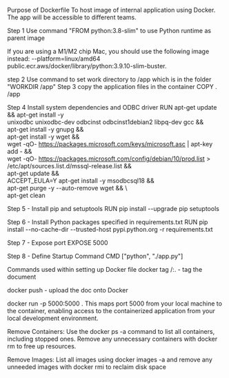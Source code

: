 Purpose of Dockerfile
To host image of internal application using Docker. The app will be accessible to different teams. 

Step 1 Use command "FROM python:3.8-slim" to use Python runtime as parent image

If you are using a M1/M2 chip Mac, you should use the following image instead: --platform=linux/amd64 public.ecr.aws/docker/library/python:3.9.10-slim-buster. 

step 2 Use command to set work directory to /app which is in the folder
"WORKDIR /app"
Step 3 copy the application files in the container
COPY . /app

Step 4 Install system dependencies and ODBC driver
 RUN apt-get update && apt-get install -y \
    unixodbc unixodbc-dev odbcinst odbcinst1debian2 libpq-dev gcc && \
    apt-get install -y gnupg && \
    apt-get install -y wget && \
    wget -qO- https://packages.microsoft.com/keys/microsoft.asc | apt-key add - && \
    wget -qO- https://packages.microsoft.com/config/debian/10/prod.list > /etc/apt/sources.list.d/mssql-release.list && \
    apt-get update && \
    ACCEPT_EULA=Y apt-get install -y msodbcsql18 && \
    apt-get purge -y --auto-remove wget && \  
    apt-get clean

Step 5 - Install pip and setuptools
RUN pip install --upgrade pip setuptools

Step 6 - Install Python packages specified in requirements.txt
RUN pip install --no-cache-dir --trusted-host pypi.python.org -r requirements.txt

Step 7 - Expose port 
EXPOSE 5000

Step 8 - Define Startup Command
CMD ["python", "./app.py"]




Commands used within setting up Docker file
docker tag <name of the image> <docker-hub-username>/<image-name>:<tag>. - tag the document

docker push - upload the doc onto Docker

docker run -p 5000:5000 <name of the image>. This maps port 5000 from your local machine to the container, enabling access to the containerized application from your local development environment. 



 Remove Containers: Use the docker ps -a command to list all containers, including stopped ones. Remove any unnecessary containers with docker rm <container-id> to free up resources.

 Remove Images: List all images using docker images -a and remove any unneeded images with docker rmi <image-id> to reclaim disk space
